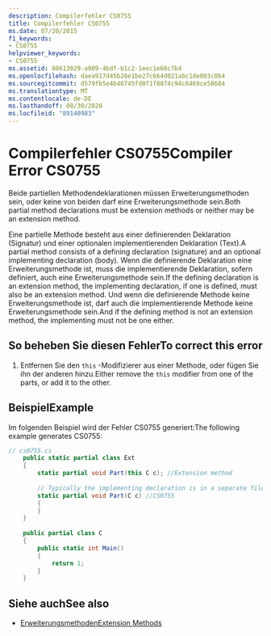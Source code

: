 ```yaml
---
description: Compilerfehler CS0755
title: Compilerfehler CS0755
ms.date: 07/20/2015
f1_keywords:
- CS0755
helpviewer_keywords:
- CS0755
ms.assetid: 80613029-a009-4bdf-b1c2-1eec1e60c7b4
ms.openlocfilehash: daea917d45b28e1be27c664d021abc1de003c0b4
ms.sourcegitcommit: d579fb5e4b46745fd0f1f8874c94c6469ce58604
ms.translationtype: MT
ms.contentlocale: de-DE
ms.lasthandoff: 08/30/2020
ms.locfileid: "89140983"
---
```

# <a name="compiler-error-cs0755"></a><span data-ttu-id="fdec5-103">Compilerfehler CS0755</span><span class="sxs-lookup"><span data-stu-id="fdec5-103">Compiler Error CS0755</span></span>
<span data-ttu-id="fdec5-104">Beide partiellen Methodendeklarationen müssen Erweiterungsmethoden sein, oder keine von beiden darf eine Erweiterungsmethode sein.</span><span class="sxs-lookup"><span data-stu-id="fdec5-104">Both partial method declarations must be extension methods or neither may be an extension method.</span></span>  
  
 <span data-ttu-id="fdec5-105">Eine partielle Methode besteht aus einer definierenden Deklaration (Signatur) und einer optionalen implementierenden Deklaration (Text).</span><span class="sxs-lookup"><span data-stu-id="fdec5-105">A partial method consists of a defining declaration (signature) and an optional implementing declaration (body).</span></span> <span data-ttu-id="fdec5-106">Wenn die definierende Deklaration eine Erweiterungsmethode ist, muss die implementierende Deklaration, sofern definiert, auch eine Erweiterungsmethode sein.</span><span class="sxs-lookup"><span data-stu-id="fdec5-106">If the defining declaration is an extension method, the implementing declaration, if one is defined, must also be an extension method.</span></span> <span data-ttu-id="fdec5-107">Und wenn die definierende Methode keine Erweiterungsmethode ist, darf auch die implementierende Methode keine Erweiterungsmethode sein.</span><span class="sxs-lookup"><span data-stu-id="fdec5-107">And if the defining method is not an extension method, the implementing must not be one either.</span></span>  
  
## <a name="to-correct-this-error"></a><span data-ttu-id="fdec5-108">So beheben Sie diesen Fehler</span><span class="sxs-lookup"><span data-stu-id="fdec5-108">To correct this error</span></span>  
  
1. <span data-ttu-id="fdec5-109">Entfernen Sie den `this` -Modifizierer aus einer Methode, oder fügen Sie ihn der anderen hinzu.</span><span class="sxs-lookup"><span data-stu-id="fdec5-109">Either remove the `this` modifier from one of the parts, or add it to the other.</span></span>  
  
## <a name="example"></a><span data-ttu-id="fdec5-110">Beispiel</span><span class="sxs-lookup"><span data-stu-id="fdec5-110">Example</span></span>  
 <span data-ttu-id="fdec5-111">Im folgenden Beispiel wird der Fehler CS0755 generiert:</span><span class="sxs-lookup"><span data-stu-id="fdec5-111">The following example generates CS0755:</span></span>  
  
```csharp  
// cs0755.cs  
    public static partial class Ext  
    {  
        static partial void Part(this C c); //Extension method  
  
        // Typically the implementing declaration is in a separate file.  
        static partial void Part(C c) //CS0755  
        {  
        }  
    }  
  
    public partial class C  
    {  
        public static int Main()  
        {  
            return 1;  
        }  
    }  
```  
  
## <a name="see-also"></a><span data-ttu-id="fdec5-112">Siehe auch</span><span class="sxs-lookup"><span data-stu-id="fdec5-112">See also</span></span>

- [<span data-ttu-id="fdec5-113">Erweiterungsmethoden</span><span class="sxs-lookup"><span data-stu-id="fdec5-113">Extension Methods</span></span>](../programming-guide/classes-and-structs/extension-methods.md)
